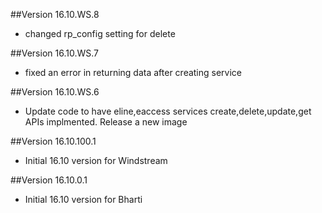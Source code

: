 ##Version 16.10.WS.8
* changed rp_config setting for delete

##Version 16.10.WS.7
* fixed an error in returning data after creating service

##Version 16.10.WS.6
* Update code to have eline,eaccess services create,delete,update,get APIs implmented.  Release a new image

##Version 16.10.100.1
* Initial 16.10 version for Windstream

##Version 16.10.0.1
* Initial 16.10 version for Bharti

